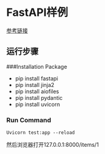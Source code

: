 # FastAPI样例

[参考链接](https://fastapi.tiangolo.com/advanced/templates/)

## 运行步骤

###Installation Package

* pip install fastapi
* pip install jinja2
* pip install aiofiles
* pip install pydantic
* pip install uvicorn

### Run Command

```
Uvicorn test:app --reload
```

然后浏览器打开127.0.0.1:8000/items/1

